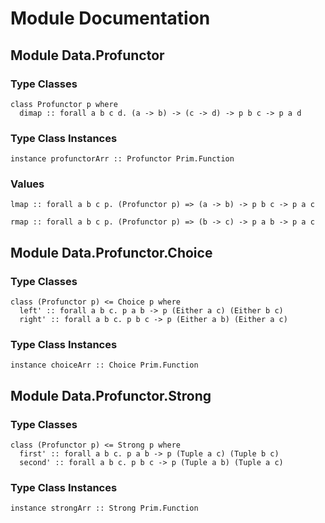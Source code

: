 # Module Documentation

## Module Data.Profunctor

### Type Classes

    class Profunctor p where
      dimap :: forall a b c d. (a -> b) -> (c -> d) -> p b c -> p a d


### Type Class Instances

    instance profunctorArr :: Profunctor Prim.Function


### Values

    lmap :: forall a b c p. (Profunctor p) => (a -> b) -> p b c -> p a c

    rmap :: forall a b c p. (Profunctor p) => (b -> c) -> p a b -> p a c


## Module Data.Profunctor.Choice

### Type Classes

    class (Profunctor p) <= Choice p where
      left' :: forall a b c. p a b -> p (Either a c) (Either b c)
      right' :: forall a b c. p b c -> p (Either a b) (Either a c)


### Type Class Instances

    instance choiceArr :: Choice Prim.Function


## Module Data.Profunctor.Strong

### Type Classes

    class (Profunctor p) <= Strong p where
      first' :: forall a b c. p a b -> p (Tuple a c) (Tuple b c)
      second' :: forall a b c. p b c -> p (Tuple a b) (Tuple a c)


### Type Class Instances

    instance strongArr :: Strong Prim.Function
